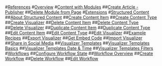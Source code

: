 ﻿
<!--
# [Configuring Your Site](../administrators/configuring-your-site/administrators-configuring-your-site-overview/index.md)
# [Building Your Site](../administrators/building-your-site/administrators-building-your-site-overview/index.md)
# [Security](../administrators/security/administrators-security-overview/index.md)
# [References](content-manager-references/index.md)
# [Glossary](../administrators/glossary/index.md)
-->

#[References](xref:content-manager-references)
#[Overview](xref:content-managers-overview)
#[Content with Modules](xref:content-managers-content-with-modules-overview)
##[Create Article - Publisher](xref:create-article-publisher)
##[Delete Module from Page](xref:delete-module-from-page-pb-all)
#[Extensions](xref:content-managers-extensions-overview)
#[Structured Content](xref:content-managers-structured-content-overview)
##[About Structured Content](xref:content-managers-about-structured-content)
##[Create Content Item](xref:content-managers-create-content-item)
##[Create Content Type](xref:content-managers-create-content-type)
##[Create Visualizer](xref:content-managers-create-visualizer)
##[Delete Content Item](xref:content-managers-delete-content-item)
##[Delete Content Type](xref:content-managers-delete-content-type)
##[Delete Visualizer](xref:content-managers-delete-visualizer)
##[Duplicate Content Item](xref:content-managers-duplicate-content-item)
##[Duplicate Content Type](xref:content-managers-duplicate-content-type)
##[Edit Content Item](xref:content-managers-edit-content-item)
##[Edit Content Type](xref:content-managers-edit-content-type)
##[Edit Visualizer](xref:content-managers-edit-visualizer)
##[Example Recipes](xref:content-managers-example-recipes)
##[Export Visualizer](xref:content-managers-export-visualizer)
##[Get Embed Code](xref:content-managers-get-embed-code)
##[Import Visualizer](xref:content-managers-import-visualizer)
##[Share in Social Media](xref:content-managers-share-in-social-media)
##[Visualizer Templates](xref:content-managers-visualizer-templates)
##[Visualizer Templates Basics](xref:content-managers-visualizer-templates-basics)
##[Visualizer Templates Date & Time](xref:content-managers-visualizer-templates-datetime)
##[Visualizer Templates Filters](xref:content-managers-visualizer-templates-filters)
#[Workflows](xref:content-managers-about-workflows)
##[Configure Workflow State](xref:content-managers-configure-workflow-state-pb-all)
##[Workflow Overview](xref:content-managers-workflows-overview)
##[Create Workflow](xref:content-managers-create-workflow-pb-all)
##[Delete Workflow](xref:content-managers-delete-workflow-pb-all)
##[Edit Workflow](xref:content-managers-edit-workflow-pb-all)
